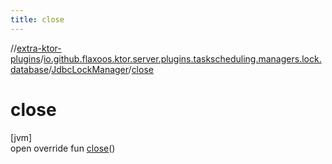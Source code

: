 ```yaml
---
title: close
---
```


//[extra-ktor-plugins](../../../index.md)/[io.github.flaxoos.ktor.server.plugins.taskscheduling.managers.lock.database](../index.md)/[JdbcLockManager](index.md)/[close](close.md)

# close

[jvm]\
open override fun [close](close.md)()




